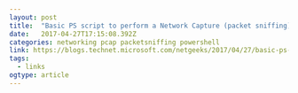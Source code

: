 ```yaml
---
layout: post 
title:  "Basic PS script to perform a Network Capture (packet sniffing) – Resolving complex networking issues" 
date:   2017-04-27T17:15:08.392Z 
categories: networking pcap packetsniffing powershell
link: https://blogs.technet.microsoft.com/netgeeks/2017/04/27/basic-ps-script-to-perform-a-network-capture-packet-sniffing/ 
tags:
  - links
ogtype: article 
---
```


